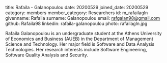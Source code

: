 title: Rafaila - Galanopoulou
date: 20200529
joined_date: 20200529
category: members
member_category: Researchers
id: m_rafailagln
givenname: Rafaila
surname: Galanopoulou
email: rafgalan98@gmail.com
github: Rafaila98
linkedin: rafaila-galanopoulou
photo: rafailagln.jpg
<p>
Rafaila Galanopoulou is an undergraduate student at the Athens University of Economics and Business (AUEB) in the Department of Management Science and Technology. Her major field is Software and Data Analysis Technologies.
Her research interests include Software Engineering, Software Quality Analysis and Security.
</p>
